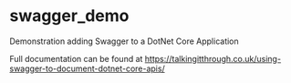 # swagger_demo
Demonstration adding Swagger to a DotNet Core Application

Full documentation can be found at https://talkingitthrough.co.uk/using-swagger-to-document-dotnet-core-apis/
